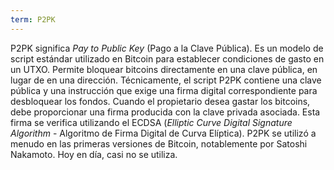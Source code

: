```yaml
---
term: P2PK
---
```


P2PK significa *Pay to Public Key* (Pago a la Clave Pública). Es un modelo de script estándar utilizado en Bitcoin para establecer condiciones de gasto en un UTXO. Permite bloquear bitcoins directamente en una clave pública, en lugar de en una dirección.
Técnicamente, el script P2PK contiene una clave pública y una instrucción que exige una firma digital correspondiente para desbloquear los fondos. Cuando el propietario desea gastar los bitcoins, debe proporcionar una firma producida con la clave privada asociada. Esta firma se verifica utilizando el ECDSA (*Elliptic Curve Digital Signature Algorithm* - Algoritmo de Firma Digital de Curva Elíptica). P2PK se utilizó a menudo en las primeras versiones de Bitcoin, notablemente por Satoshi Nakamoto. Hoy en día, casi no se utiliza.